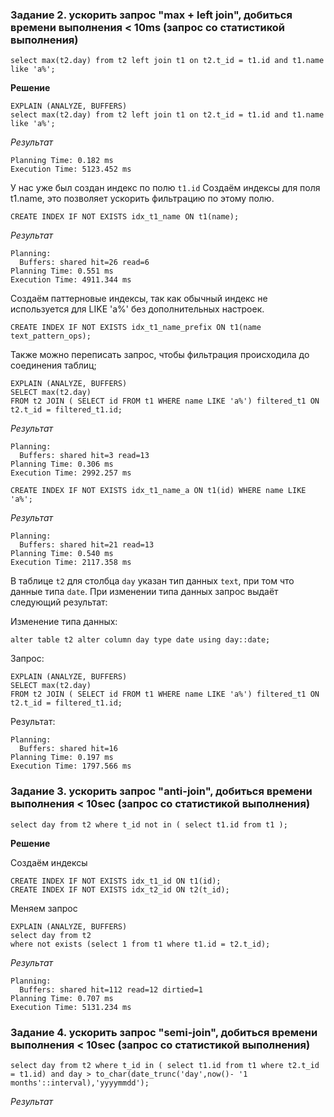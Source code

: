 ### Задание 2.  ускорить запрос "max + left join", добиться времени выполнения < 10ms (запрос со статистикой выполнения)
```
select max(t2.day) from t2 left join t1 on t2.t_id = t1.id and t1.name like 'a%';
```

**Решение**

```
EXPLAIN (ANALYZE, BUFFERS)
select max(t2.day) from t2 left join t1 on t2.t_id = t1.id and t1.name like 'a%';
```

*Результат*

```
Planning Time: 0.182 ms
Execution Time: 5123.452 ms
```

У нас уже был создан индекс по полю ```t1.id```
Создаём индексы для поля t1.name, это позволяет ускорить фильтрацию по этому полю.

```
CREATE INDEX IF NOT EXISTS idx_t1_name ON t1(name);
```

*Результат*

```
Planning:
  Buffers: shared hit=26 read=6
Planning Time: 0.551 ms
Execution Time: 4911.344 ms
```
Создаём паттерновые индексы, так как обычный индекс не используется для LIKE 'a%' без дополнительных настроек.

```
CREATE INDEX IF NOT EXISTS idx_t1_name_prefix ON t1(name text_pattern_ops);
```

Также можно переписать запрос, чтобы фильтрация происходила до соединения таблиц;

```
EXPLAIN (ANALYZE, BUFFERS)
SELECT max(t2.day)
FROM t2 JOIN ( SELECT id FROM t1 WHERE name LIKE 'a%') filtered_t1 ON t2.t_id = filtered_t1.id;
```

*Результат*

```
Planning:
  Buffers: shared hit=3 read=13
Planning Time: 0.306 ms
Execution Time: 2992.257 ms
```

```
CREATE INDEX IF NOT EXISTS idx_t1_name_a ON t1(id) WHERE name LIKE 'a%';
```

*Результат*

```
Planning:
  Buffers: shared hit=21 read=13
Planning Time: 0.540 ms
Execution Time: 2117.358 ms
```

В таблице ```t2``` для столбца ```day``` указан тип данных ```text```, при том что данные типа ```date```. При изменении типа данных запрос выдаёт следующий результат:

Изменение типа данных:

```
alter table t2 alter column day type date using day::date;
```
Запрос:
```
EXPLAIN (ANALYZE, BUFFERS)
SELECT max(t2.day)
FROM t2 JOIN ( SELECT id FROM t1 WHERE name LIKE 'a%') filtered_t1 ON t2.t_id = filtered_t1.id;
```

Результат:

```
Planning:
  Buffers: shared hit=16
Planning Time: 0.197 ms
Execution Time: 1797.566 ms
```

### Задание 3. ускорить запрос "anti-join", добиться времени выполнения < 10sec (запрос со статистикой выполнения)
```
select day from t2 where t_id not in ( select t1.id from t1 );
```

**Решение**

Создаём индексы

```
CREATE INDEX IF NOT EXISTS idx_t1_id ON t1(id);
CREATE INDEX IF NOT EXISTS idx_t2_id ON t2(t_id);
```
Меняем запрос
```
EXPLAIN (ANALYZE, BUFFERS)
select day from t2
where not exists (select 1 from t1 where t1.id = t2.t_id);
```
*Результат*

```
Planning:
  Buffers: shared hit=112 read=12 dirtied=1
Planning Time: 0.707 ms
Execution Time: 5131.234 ms
```

### Задание 4. ускорить запрос "semi-join", добиться времени выполнения < 10sec (запрос со статистикой выполнения)
```
select day from t2 where t_id in ( select t1.id from t1 where t2.t_id = t1.id) and day > to_char(date_trunc('day',now()- '1 months'::interval),'yyyymmdd');
```

*Результат*
